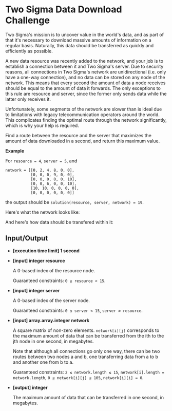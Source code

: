 # Two Sigma Data Download Challenge

Two Sigma's mission is to uncover value in the world's data, and as part of that it's necessary to download massive amounts of information on a regular basis. Naturally, this data should be transferred as quickly and efficiently as possible.

A new data resource was recently added to the network, and your job is to establish a connection between it and Two Sigma's server. Due to security reasons, all connections in Two Sigma's network are unidirectional (i.e. only have a one-way connection), and no data can be stored on any node of the network. This means that every second the amount of data a node receives should be equal to the amount of data it forwards. The only exceptions to this rule are resource and server, since the former only sends data while the latter only receives it.

Unfortunately, some segments of the network are slower than is ideal due to limitations with legacy telecommunication operators around the world. This complicates finding the optimal route through the network significantly, which is why your help is required.

Find a route between the resource and the server that maximizes the amount of data downloaded in a second, and return this maximum value.

**Example**

For `resource = 4`, `server = 5`, and

```
network = [[0, 2, 4, 8, 0, 0],
           [0, 0, 0, 9, 0, 0],
           [0, 0, 0, 0, 0, 10],
           [0, 0, 6, 0, 0, 10],
           [10, 10, 0, 0, 0, 0],
           [0, 0, 0, 0, 0, 0]]
```

the output should be `solution(resource, server, network) = 19`.

Here's what the network looks like:


And here's how data should be transfered within it:


## Input/Output

- **[execution time limit] 1 second**

- **[input] integer resource**

  A 0-based index of the resource node.

  Guaranteed constraints:
  `0 ≤ resource < 15`.

- **[input] integer server**

  A 0-based index of the server node.

  Guaranteed constraints:
  `0 ≤ server < 15`,
  `server ≠ resource`.

- **[input] array.array.integer network**

  A square matrix of non-zero elements. `network[i][j]` corresponds to the maximum amount of data that can be transferred from the ith to the jth node in one second, in megabytes.

  Note that although all connections go only one way, there can be two routes between two nodes a and b, one transferring data from a to b and another one from b to a.

  Guaranteed constraints:
  `2 ≤ network.length ≤ 15`,
  `network[i].length = network.length`,
  `0 ≤ network[i][j] ≤ 105`,
  `network[i][i] = 0`.

- **[output] integer**

  The maximum amount of data that can be transferred in one second, in megabytes.